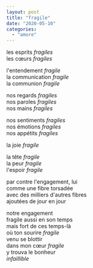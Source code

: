 ```yaml
---
layout: post
title: "fragile"
date: "2020-05-10"
categories:
  - "amore"
---
```


les esprits _fragiles_  
les cœurs _fragiles_

l'entendement _fragile_  
la communication _fragile_  
la communion _fragile_

nos regards _fragiles_  
nos paroles _fragiles_  
nos mains _fragiles_

nos sentiments _fragiles_  
nos émotions _fragiles_  
nos appétits _fragiles_

la joie _fragile_

la tête _fragile_  
la peur _fragile_  
l'espoir _fragile_

par contre l'engagement, lui  
comme une fibre torsadée  
avec des milliers d'autres fibres  
ajoutées de jour en jour

notre engagement  
fragile aussi en son temps  
mais fort de ces temps-là  
où ton sourire _fragile_  
venu se blottir  
dans mon cœur _fragile_  
y trouva le bonheur  
_infaillible_
